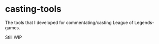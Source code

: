 # casting-tools
The tools that I developed for commentating/casting League of Legends-games.

Still WIP
